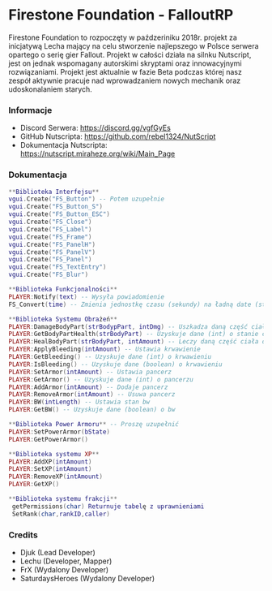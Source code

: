 ﻿# Firestone Foundation - FalloutRP
Firestone Foundation to rozpoczęty w paźdzeriniku 2018r. projekt za inicjatywą Lecha mający na celu stworzenie najlepszego w Polsce serwera opartego o serię gier Fallout. Projekt w całości działa na silnku Nutscript, jest on jednak wspomagany autorskimi skryptami oraz innowacyjnymi rozwiązaniami. Projekt jest aktualnie w  fazie Beta podczas której nasz zespół aktywnie pracuje nad wprowadzaniem nowych mechanik oraz  udoskonalaniem starych.
 
### Informacje
- Discord Serwera: https://discord.gg/vgfGyEs
- GitHub Nutscripta: https://github.com/rebel1324/NutScript
- Dokumentacja Nutscripta: https://nutscript.miraheze.org/wiki/Main_Page

### Dokumentacja
```lua 
**Biblioteka Interfejsu**
vgui.Create("FS_Button") -- Potem uzupełnie
vgui.Create("FS_Button_S")
vgui.Create("FS_Button_ESC")
vgui.Create("FS_Close")
vgui.Create("FS_Label")
vgui.Create("FS_Frame")
vgui.Create("FS_PanelH")
vgui.Create("FS_PanelV")
vgui.Create("FS_Panel")
vgui.Create("FS_TextEntry")
vgui.Create("FS_Blur")

**Biblioteka Funkcjonalności**
PLAYER:Notify(text) -- Wysyła powiadomienie 
FS_Convert(time) -- Zmienia jednostkę czasu (sekundy) na ładną date (string)

**Biblioteka Systemu Obrażeń**
PLAYER:DamageBodyPart(strBodypPart, intDmg) -- Uszkadza daną część ciała
PLAYER:GetBodyPartHealth(strBodyPart) -- Uzyskuje dane (int) o stanie części ciała
PLAYER:HealBodyPart(strBodyPart, intAmount) -- Leczy daną część ciała o daną wartość
PLAYER:ApplyBleeding(intAmount) -- Ustawia krwawienie
PLAYER:GetBleeding() -- Uzyskuje dane (int) o krwawieniu
PLAYER:IsBleeding() -- Uzyskuje dane (boolean) o krwawieniu
PLAYER:SetArmor(intAmount) -- Ustawia pancerz
PLAYER:GetArmor() -- Uzyskuje dane (int) o pancerzu
PLAYER:AddArmor(intAmount) -- Dodaje pancerz
PLAYER:RemoveArmor(intAmount) -- Usuwa pancerz
PLAYER:BW(intLength) -- Ustawia stan bw
PLAYER:GetBW() -- Uzyskuje dane (boolean) o bw

**Biblioteka Power Armoru** -- Proszę uzupełnić
PLAYER:SetPowerArmor(bState)
PLAYER:GetPowerArmor()

**Biblioteka systemu XP**
PLAYER:AddXP(intAmount)
PLAYER:SetXP(intAmount)
PLAYER:RemoveXP(intAmount)
PLAYER:GetXP()

**Biblioteka systemu frakcji**
 getPermissions(char) Returnuje tabelę z uprawnieniami
 SetRank(char,rankID,caller) 
```
### Credits
- Djuk (Lead Developer)
- Lechu (Developer, Mapper)
- FrX (Wydalony Developer)
- SaturdaysHeroes (Wydalony Developer)
